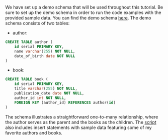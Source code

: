 
We have set up a demo schema that will be used throughout this tutorial. Be sure to set up the 
demo schema in order to run the code examples with the provided sample data. You can find the 
demo schema [here](https://github.com/dakivara/pgcrud/tree/main/demo/setup_schema.sql).
The demo schema consists of two tables: 

- author:

```sql
CREATE TABLE author (
    id serial PRIMARY KEY,
    name varchar(255) NOT NULL,
    date_of_birth date NOT NULL
)
```

- book:

```sql
CREATE TABLE book (
    id serial PRIMARY KEY,
    title varchar(255) NOT NULL,
    publication_date date NOT NULL,
    author_id int NOT NULL,
    FOREIGN KEY (author_id) REFERENCES author(id)
)
```

The schema illustrates a straightforward one-to-many relationship, where the author 
serves as the parent and the books as the children. The [script](https://github.com/dakivara/pgcrud/tree/main/demo/setup_schema.sql) also includes insert 
statements with sample data featuring some of my favorite authors and books.
